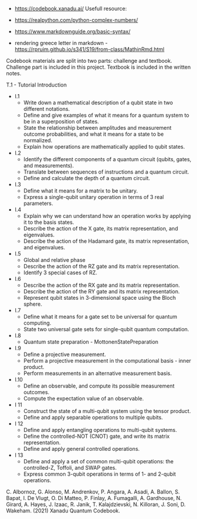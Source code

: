 * https://codebook.xanadu.ai/
Usefull resource:
* https://realpython.com/python-complex-numbers/
* https://www.markdownguide.org/basic-syntax/

* rendering greece letter in markdown - https://rpruim.github.io/s341/S19/from-class/MathinRmd.html

Codebook materials are split into two parts: challenge and textbook. Challenge part is included in this project.
Textbook is included in the written notes.

T.1 - Tutorial 
Introduction
* I.1
  * Write down a mathematical description of a qubit state in two different notations.
  * Define and give examples of what it means for a quantum system to be in a superposition of states.
  * State the relationship between amplitudes and measurement outcome probabilities, and what it means for a state to be normalized.
  * Explain how operations are mathematically applied to qubit states.
* I.2
  * Identify the different components of a quantum circuit (qubits, gates, and measurements).
  * Translate between sequences of instructions and a quantum circuit.
  * Define and calculate the depth of a quantum circuit.
* I.3
  * Define what it means for a matrix to be unitary.
  * Express a single-qubit unitary operation in terms of 3 real parameters.
* I.4
  * Explain why we can understand how an operation works by applying it to the basis states.
  * Describe the action of the X gate, its matrix representation, and eigenvalues.
  * Describe the action of the Hadamard gate, its matrix representation, and eigenvalues.
* I.5
  * Global and relative phase 
  * Describe the action of the RZ gate and its matrix representation.
  * Identify 3 special cases of RZ.
* I.6 
  * Describe the action of the RX gate and its matrix representation.
  * Describe the action of the RY gate and its matrix representation.
  * Represent qubit states in 3-dimensional space using the Bloch sphere.
* I.7
  * Define what it means for a gate set to be universal for quantum computing. 
  * State two universal gate sets for single-qubit quantum computation.
* I.8
  * Quantum state preparation - MottonenStatePreparation
* I.9
  * Define a projective measurement.
  * Perform a projective measurement in the computational basis - inner product.
  * Perform measurements in an alternative measurement basis.
* I.10
  * Define an observable, and compute its possible measurement outcomes.
  * Compute the expectation value of an observable.
* I 11
  * Construct the state of a multi-qubit system using the tensor product.
  * Define and apply separable operations to multiple qubits.
* I 12
  * Define and apply entangling operations to multi-qubit systems.
  * Define the controlled-NOT (CNOT) gate, and write its matrix representation.
  * Define and apply general controlled operations.
* I 13
  * Define and apply a set of common multi-qubit operations: the controlled-Z, Toffoli, and SWAP gates.
  * Express common 3-qubit operations in terms of 1- and 2-qubit operations.






C. Albornoz, G. Alonso, M. Andrenkov, P. Angara, A. Asadi, A. Ballon, S. Bapat, I. De Vlugt, O. Di Matteo, P. Finlay, A. Fumagalli, A. Gardhouse, N. Girard, A. Hayes, J. Izaac, R. Janik, T. Kalajdzievski, N. Killoran, J. Soni, D. Wakeham. (2021) Xanadu Quantum Codebook.